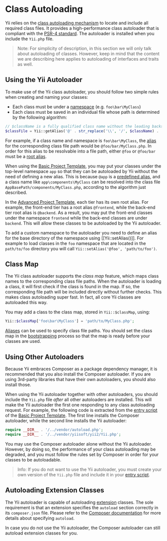 Class Autoloading
=================

Yii relies on the [class autoloading mechanism](http://www.php.net/manual/en/language.oop5.autoload.php)
to locate and include all required class files. It provides a high-performance class autoloader that is compliant with the
[PSR-4 standard](https://github.com/php-fig/fig-standards/blob/master/accepted/PSR-4-autoloader.md).
The autoloader is installed when you include the `Yii.php` file.

> Note: For simplicity of description, in this section we will only talk about autoloading of classes. However, keep in
  mind that the content we are describing here applies to autoloading of interfaces and traits as well.


Using the Yii Autoloader <span id="using-yii-autoloader"></span>
------------------------

To make use of the Yii class autoloader, you should follow two simple rules when creating and naming your classes:

* Each class must be under a [namespace](http://php.net/manual/en/language.namespaces.php) (e.g. `foo\bar\MyClass`)
* Each class must be saved in an individual file whose path is determined by the following algorithm:

```php
// $className is a fully qualified class name without the leading backslash
$classFile = Yii::getAlias('@' . str_replace('\\', '/', $className) . '.php');
```

For example, if a class name and namespace is `foo\bar\MyClass`, the [alias](concept-aliases.md) for the corresponding class file path
would be `@foo/bar/MyClass.php`. In order for this alias to be resolvable into a file path,
either `@foo` or `@foo/bar` must be a [root alias](concept-aliases.md#defining-aliases).

When using the [Basic Project Template](start-installation.md), you may put your classes under the top-level
namespace `app` so that they can be autoloaded by Yii without the need of defining a new alias. This is because
`@app` is a [predefined alias](concept-aliases.md#predefined-aliases), and a class name like `app\components\MyClass`
can be resolved into the class file `AppBasePath/components/MyClass.php`, according to the algorithm just described.

In the [Advanced Project Template](https://github.com/yiisoft/yii2-app-advanced/blob/master/docs/guide/README.md), each tier has its own root alias. For example,
the front-end tier has a root alias `@frontend`, while the back-end tier root alias is `@backend`. As a result,
you may put the front-end classes under the namespace `frontend` while the back-end classes are under `backend`. This will
allow these classes to be autoloaded by the Yii autoloader.

To add a custom namespace to the autoloader you need to define an alias for the base directory of the namespace using [[Yii::setAlias()]].
For example to load classes in the `foo` namespace that are located in the `path/to/foo` directory you will call `Yii::setAlias('@foo', 'path/to/foo')`.

Class Map <span id="class-map"></span>
---------

The Yii class autoloader supports the *class map* feature, which maps class names to the corresponding class file paths.
When the autoloader is loading a class, it will first check if the class is found in the map. If so, the corresponding
file path will be included directly without further checks. This makes class autoloading super fast. In fact,
all core Yii classes are autoloaded this way.

You may add a class to the class map, stored in `Yii::$classMap`, using:

```php
Yii::$classMap['foo\bar\MyClass'] = 'path/to/MyClass.php';
```

[Aliases](concept-aliases.md) can be used to specify class file paths. You should set the class map in the
[bootstrapping](runtime-bootstrapping.md) process so that the map is ready before your classes are used.


Using Other Autoloaders <span id="using-other-autoloaders"></span>
-----------------------

Because Yii embraces Composer as a package dependency manager, it is recommended that you also install
the Composer autoloader. If you are using 3rd-party libraries that have their own autoloaders, you should
also install those.

When using the Yii autoloader together with other autoloaders, you should include the `Yii.php` file
*after* all other autoloaders are installed. This will make the Yii autoloader the first one responding to
any class autoloading request. For example, the following code is extracted from
the [entry script](structure-entry-scripts.md) of the [Basic Project Template](start-installation.md). The first
line installs the Composer autoloader, while the second line installs the Yii autoloader:

```php
require __DIR__ . '/../vendor/autoload.php';
require __DIR__ . '/../vendor/yiisoft/yii2/Yii.php';
```

You may use the Composer autoloader alone without the Yii autoloader. However, by doing so, the performance
of your class autoloading may be degraded, and you must follow the rules set by Composer in order for your classes
to be autoloadable.

> Info: If you do not want to use the Yii autoloader, you must create your own version of the `Yii.php` file
  and include it in your [entry script](structure-entry-scripts.md).


Autoloading Extension Classes <span id="autoloading-extension-classes"></span>
-----------------------------

The Yii autoloader is capable of autoloading [extension](structure-extensions.md) classes. The sole requirement
is that an extension specifies the `autoload` section correctly in its `composer.json` file. Please refer to the
[Composer documentation](https://getcomposer.org/doc/04-schema.md#autoload) for more details about specifying `autoload`.

In case you do not use the Yii autoloader, the Composer autoloader can still autoload extension classes for you.
